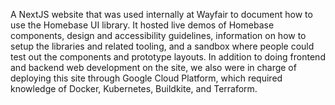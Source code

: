 A NextJS website that was used internally at Wayfair to document how to use the Homebase UI library. It hosted live demos of Homebase components, design and accessibility guidelines, information on how to setup the libraries and related tooling, and a sandbox where people could test out the components and prototype layouts. In addition to doing frontend and backend web development on the site, we also were in charge of deploying this site through Google Cloud Platform, which required knowledge of Docker, Kubernetes, Buildkite, and Terraform.
